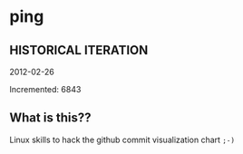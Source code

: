 # ping

## HISTORICAL ITERATION
2012-02-26

Incremented: 6843

## What is this?? 
Linux skills to hack the github commit visualization chart `;-)`
